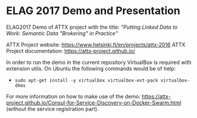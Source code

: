 # ELAG 2017 Demo and Presentation

ELAG2017 Demo of ATTX project with the title: _"Putting Linked Data to Work:
Semantic Data "Brokering" in Practice"_

ATTX Project website: https://www.helsinki.fi/en/projects/attx-2016
ATTX Project documentation: https://attx-project.github.io/

In order to run the demo in the current repository VirtualBox is required with extension utils. On Ubuntu the following commands would be of help:
* `sudo apt-get install -y virtualbox virtualbox-ext-pack virtualbox-dkms`


For more information on how to make use of the demo: https://attx-project.github.io/Consul-for-Service-Discovery-on-Docker-Swarm.html (without the service registration part).
